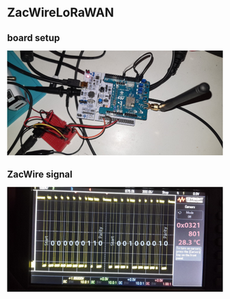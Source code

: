 # ZacWireLoRaWAN

## board setup

![Board setup](board.jpg)

## ZacWire signal

![ZacWire signal interpretation](trace.png)
